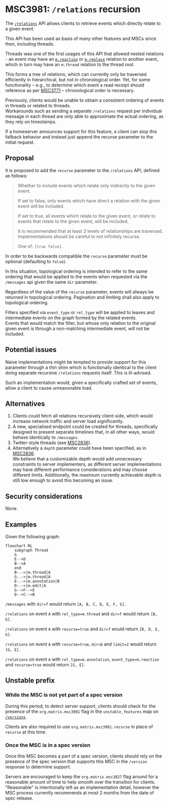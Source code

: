 # MSC3981: `/relations` recursion

The [`/relations`] API allows clients to retrieve events which directly relate
to a given event.

This API has been used as basis of many other features and MSCs since then, 
including threads.

Threads was one of the first usages of this API that allowed nested relations -
an event may have an [`m.reaction`] or [`m.replace`] relation to another event, 
which in turn may have an `m.thread` relation to the thread root.

This forms a tree of relations, which can currently only be traversed 
efficiently in hierarchical, but not in chronological order. Yet, for some
functionality – e.g., to determine which event a read receipt should 
reference as per [MSC3771] – chronological order is necessary.

Previously, clients would be unable to obtain a consistent ordering of
events in threads or related to threads.  
Workarounds such as sending a separate `/relations` request per individual 
message in each thread are only able to approximate the actual ordering,
as they rely on timestamps.

If a homeserver announces support for this feature, a client can stop this 
fallback behavior and instead just append the recurse parameter to the initial 
request.

## Proposal

It is proposed to add the `recurse` parameter to the `/relations` API, defined
as follows:

> Whether to include events which relate only indirectly to the given event.
> 
> If set to false, only events which have direct a relation with the given 
> event will be included.
> 
> If set to true, all events which relate to the given event, or relate to 
> events that relate to the given event, will be included.
>
> It is recommended that at least 3 levels of relationships are traversed. 
> Implementations should be careful to not infinitely recurse.
>
> One of: `[true false]`.

In order to be backwards compatible the `recurse` parameter must be
optional (defaulting to `false`).

In this situation, topological ordering is intended to refer to the same
ordering that would be applied to the events when requested via the `/messages`
api given the same `dir` parameter.

Regardless of the value of the `recurse` parameter, events will always be 
returned in topological ordering. Pagination and limiting shall also apply to 
topological ordering.

Filters specified via `event_type` or `rel_type` will be applied to leaves 
and intermediate events on the graph formed by the related events.  
Events that would match the filter, but whose only relation to the original 
given event is through a non-matching intermediate event, will not be included.

## Potential issues

Naive implementations might be tempted to provide support for this parameter
through a thin shim which is functionally identical to the client doing 
separate recursive `/relations` requests itself. This is ill-advised.

Such an implementation would, given a specifically crafted set of events, 
allow a client to cause unreasonable load.

## Alternatives

1. Clients could fetch all relations recursively client-side, which would 
   increase network traffic and server load significantly.
2. A new, specialised endpoint could be created for threads, specifically 
   designed to present separate timelines that, in all other ways, would
   behave identically to `/messages`.
3. Twitter-style threads (see [MSC2836]).
4. Alternatively a `depth` parameter could have been specified, as in [MSC2836].  
   We believe that a customizable depth would add unnecessary constraints to 
   server implementers, as different server implementations may have different
   performance considerations and may choose different limits. Additionally,
   the maximum currently achievable depth is still low enough to avoid this
   becoming an issue.

## Security considerations

None.

## Examples

Given the following graph:

```mermaid
flowchart RL
    subgraph Thread
    G
    E-->D
    B-->A
    end
    B-.->|m.thread|A
    G-.->|m.thread|A
    E-.->|m.annotation|B
    D-.->|m.edit|A
    G-->F-->E
    D-->C-->B
```

`/messages` with `dir=f` would 
return `[A, B, C, D, E, F, G]`.

`/relations` on event `A` with `rel_type=m.thread` and `dir=f` would 
return `[B, G]`. 

`/relations` on event `A` with `recurse=true` and `dir=f` would 
return `[B, D, E, G]`.

`/relations` on event `A` with `recurse=true`, `dir=b` and `limit=2` would
return `[G, E]`.

`/relations` on event `A` with `rel_type=m.annotation`, 
`event_type=m.reaction` and `recurse=true` would return `[G, E]`.

## Unstable prefix

### While the MSC is not yet part of a spec version

During this period, to detect server support, clients should check for the
presence of the `org.matrix.msc3981` flag in the `unstable_features` map
on [`/versions`](https://spec.matrix.org/v1.7/client-server-api/#get_matrixclientversions).

Clients are also required to use `org.matrix.msc3981.recurse` in place
of `recurse` at this time.

### Once the MSC is in a spec version

Once this MSC becomes a part of a spec version, clients should rely on the
presence of the spec version that supports this MSC in the `/version` response
to determine support.

Servers are encouraged to keep the `org.matrix.msc3827` flag around for a 
reasonable amount of time to help smooth over the transition for clients.  
"Reasonable" is intentionally left as an implementation detail, however the MSC
process currently recommends at most 2 months from the date of spec release.

[MSC2836]: https://github.com/matrix-org/matrix-spec-proposals/pull/2836
[MSC3771]: https://github.com/matrix-org/matrix-spec-proposals/pull/3771
[`/relations`]: https://spec.matrix.org/v1.6/client-server-api/#get_matrixclientv1roomsroomidrelationseventid
[`m.reaction`]: https://github.com/matrix-org/matrix-spec-proposals/pull/2677
[`m.replace`]: https://spec.matrix.org/v1.6/client-server-api/#event-replacements
